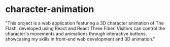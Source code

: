 # character-animation
"This project is a web application featuring a 3D character animation of The Flash, developed using React and React Three Fiber. Visitors can control the character's movements and animations through interactive buttons, showcasing my skills in front-end web development and 3D animation."
